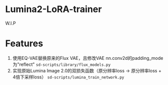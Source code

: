 # Lumina2-LoRA-trainer
W.I.P


# Features
1. 使用EQ-VAE替换原来的Flux VAE，且修改VAE nn.conv2d的padding_mode为"reflect" `sd-scripts/library/flux_models.py`
2. 实现原始Lumina Image 2.0的双损失函数（原分辨率loss -> 原分辨率loss + 4倍下采样loss） `sd-scripts/lumina_train_network.py`
